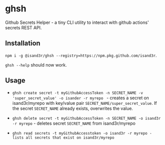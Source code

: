 # ghsh 

Github Secrets Helper - a tiny CLI utility to interact with github actions' secrets REST API.

## Installation

`npm i -g @isand3r/ghsh --registry=https://npm.pkg.github.com/isand3r`.

`ghsh --help` should now work.

## Usage

- `ghsh create secret -t myGithubAccessToken -n SECRET_NAME -v 'super_secret_value' -o isander -r myrepo ` - creates a secret on isand3r/myrepo with key/value pair `SECRET_NAME/super_secret_value`. If the secret `SECRET_NAME` already exists, overwrites the value.

- `ghsh delete secret -t myGithubAccessToken -n SECRET_NAME -o isand3r -r myrepo` - deletes secret `SECRET_NAME` from isand3r/myrepo

- `ghsh read secrets -t myGithubAccesstoken -o isand3r -r myrepo - lists all secrets that exist on isand3r/myrepo`
